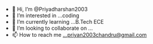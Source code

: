 - 👋 Hi, I’m @Priyadharshan2003
- 👀 I’m interested in ...coding
- 🌱 I’m currently learning ...B.Tech ECE
- 💞️ I’m looking to collaborate on ...
- 📫 How to reach me ...priyan2003chandru@gmail.com

<!---
Priyadharshan2003/Priyadharshan2003 is a ✨ special ✨ repository because its `README.md` (this file) appears on your GitHub profile.
You can click the Preview link to take a look at your changes.
--->
